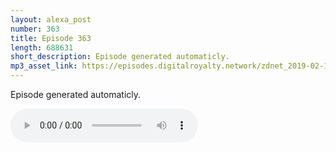 ```yaml
---
layout: alexa_post
number: 363
title: Episode 363
length: 688631
short_description: Episode generated automaticly.
mp3_asset_link: https://episodes.digitalroyalty.network/zdnet_2019-02-12_01-00-05.mp3
---
```


Episode generated automaticly.

<audio controls>
    <source src="{{ page.mp3_asset_link }}" type="audio/mpeg">
</audio>
